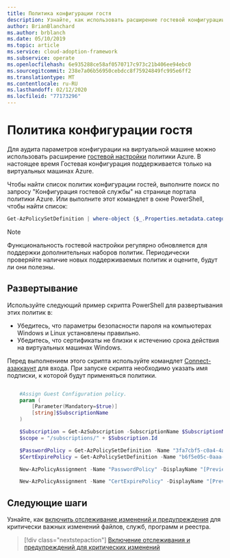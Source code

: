 ```yaml
---
title: Политика конфигурации гостя
description: Узнайте, как использовать расширение гостевой конфигурации политики Azure для аудита параметров конфигурации в виртуальной машине Azure.
author: BrianBlanchard
ms.author: brblanch
ms.date: 05/10/2019
ms.topic: article
ms.service: cloud-adoption-framework
ms.subservice: operate
ms.openlocfilehash: 6e935288ce58af0570717c973c21b406ee94ebc0
ms.sourcegitcommit: 238e7a06b56950cebdcc8f75924849fc995e6ff2
ms.translationtype: MT
ms.contentlocale: ru-RU
ms.lasthandoff: 02/12/2020
ms.locfileid: "77173296"
---
```

# <a name="guest-configuration-policy"></a>Политика конфигурации гостя

Для аудита параметров конфигурации на виртуальной машине можно использовать расширение [гостевой настройки](https://docs.microsoft.com/azure/governance/policy/concepts/guest-configuration) политики Azure. В настоящее время Гостевая конфигурация поддерживается только на виртуальных машинах Azure.

Чтобы найти список политик конфигурации гостей, выполните поиск по запросу "Конфигурация гостевой службы" на странице портала политики Azure. Или выполните этот командлет в окне PowerShell, чтобы найти список:

```powershell
Get-AzPolicySetDefinition | where-object {$_.Properties.metadata.category -eq "Guest Configuration"}
```

> [!NOTE]
> Функциональность гостевой настройки регулярно обновляется для поддержки дополнительных наборов политик. Периодически проверяйте наличие новых поддерживаемых политик и оцените, будут ли они полезны.

<!-- TODO: Update these links when available. 

By default, we recommend that you enable the following policies:

- [Preview]: Audit to verify that password-security settings are correct on Linux and Windows machines.
- Audit to verify that certificates are not nearing expiration on Windows VMs.

-->

## <a name="deployment"></a>Развертывание

Используйте следующий пример скрипта PowerShell для развертывания этих политик в:

- Убедитесь, что параметры безопасности пароля на компьютерах Windows и Linux установлены правильно.
- Убедитесь, что сертификаты не близки к истечению срока действия на виртуальных машинах Windows.

 Перед выполнением этого скрипта используйте командлет [Connect-азаккаунт](https://docs.microsoft.com/powershell/module/az.accounts/connect-azaccount?view=azps-2.1.0) для входа. При запуске скрипта необходимо указать имя подписки, к которой будут применяться политики.

```powershell

    #Assign Guest Configuration policy.
    param (
        [Parameter(Mandatory=$true)]
        [string]$SubscriptionName
    )

    $Subscription = Get-AzSubscription -SubscriptionName $SubscriptionName
    $scope = "/subscriptions/" + $Subscription.Id

    $PasswordPolicy = Get-AzPolicySetDefinition -Name "3fa7cbf5-c0a4-4a59-85a5-cca4d996d5a6"
    $CertExpirePolicy = Get-AzPolicySetDefinition -Name "b6f5e05c-0aaa-4337-8dd4-357c399d12ae"

    New-AzPolicyAssignment -Name "PasswordPolicy" -DisplayName "[Preview]: Audit that password security settings are set correctly inside Linux and Windows machines" -Scope $scope -PolicySetDefinition $PasswordPolicy -AssignIdentity -Location eastus

    New-AzPolicyAssignment -Name "CertExpirePolicy" -DisplayName "[Preview]: Audit that certificates are not expiring on Windows VMs" -Scope $scope -PolicySetDefinition $CertExpirePolicy -AssignIdentity -Location eastus

```

## <a name="next-steps"></a>Следующие шаги

Узнайте, как [включить отслеживание изменений и предупреждения](./enable-tracking-alerting.md) для критически важных изменений файлов, служб, программ и реестра.

> [!div class="nextstepaction"]
> [Включение отслеживания и предупреждений для критических изменений](./enable-tracking-alerting.md)
